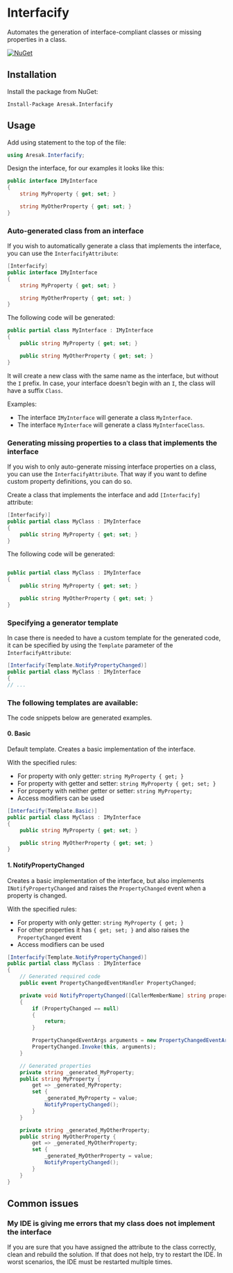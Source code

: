 # Interfacify

Automates the generation of interface-compliant classes or missing properties in a class.

[![NuGet](https://img.shields.io/nuget/v/Aresak.Interfacify.svg)](https://www.nuget.org/packages/Aresak.Interfacify/)

## Installation

Install the package from NuGet:

```
Install-Package Aresak.Interfacify
```

## Usage

Add using statement to the top of the file:

```csharp
using Aresak.Interfacify;
```

Design the interface, for our examples it looks like this:

```csharp
public interface IMyInterface
{
	string MyProperty { get; set; }

	string MyOtherProperty { get; set; }
}
```

### Auto-generated class from an interface

If you wish to automatically generate a class that implements the interface, you can use the `InterfacifyAttribute`:

```csharp
[Interfacify]
public interface IMyInterface
{
	string MyProperty { get; set; }

	string MyOtherProperty { get; set; }
}
```

The following code will be generated:

```csharp
public partial class MyInterface : IMyInterface
{
	public string MyProperty { get; set; }

	public string MyOtherProperty { get; set; }
}
```

It will create a new class with the same name as the interface, but without the `I` prefix.
In case, your interface doesn't begin with an `I`, the class will have a suffix `Class`.

Examples:

- The interface `IMyInterface` will generate a class `MyInterface`.
- The interface `MyInterface` will generate a class `MyInterfaceClass`.

### Generating missing properties to a class that implements the interface

If you wish to only auto-generate missing interface properties on a class, you can use the `InterfacifyAttribute`.
That way if you want to define custom property definitions, you can do so.

Create a class that implements the interface and add `[Interfacify]` attribute:

```csharp
[Interfacify)]
public partial class MyClass : IMyInterface
{
	public string MyProperty { get; set; }
}
```

The following code will be generated:

```csharp

public partial class MyClass : IMyInterface
{
	public string MyProperty { get; set; }

	public string MyOtherProperty { get; set; }
}
```



### Specifying a generator template

In case there is needed to have a custom template for the generated code, 
it can be specified by using the `Template` parameter of the `InterfacifyAttribute`:

```csharp
[Interfacify(Template.NotifyPropertyChanged)]
public partial class MyClass : IMyInterface
{
// ...
```

### The following templates are available:

The code snippets below are generated examples.

#### 0. Basic

Default template. Creates a basic implementation of the interface.

With the specified rules:

- For property with only getter: `string MyProperty { get; }`
- For property with getter and setter: `string MyProperty { get; set; }`
- For property with neither getter or setter: `string MyProperty;`
- Access modifiers can be used

```csharp
[Interfacify(Template.Basic)]
public partial class MyClass : IMyInterface
{
	public string MyProperty { get; set; }

	public string MyOtherProperty { get; set; }
}
```

#### 1. NotifyPropertyChanged

Creates a basic implementation of the interface, but also implements `INotifyPropertyChanged` 
and raises the `PropertyChanged` event when a property is changed.

With the specified rules:

- For property with only getter: `string MyProperty { get; }`
- For other properties it has `{ get; set; }` and also raises the `PropertyChanged` event
- Access modifiers can be used

```csharp
[Interfacify(Template.NotifyPropertyChanged)]
public partial class MyClass : IMyInterface
{
	// Generated required code
	public event PropertyChangedEventHandler PropertyChanged;

	private void NotifyPropertyChanged([CallerMemberName] string propertyName = "")
    {
        if (PropertyChanged == null)
        {
            return;
        }

        PropertyChangedEventArgs arguments = new PropertyChangedEventArgs(propertyName);
        PropertyChanged.Invoke(this, arguments);
    }

	// Generated properties
	private string _generated_MyProperty;
	public string MyProperty { 
		get => _generated_MyProperty;
		set {
			_generated_MyProperty = value;
			NotifyPropertyChanged();
		}
	}

	private string _generated_MyOtherProperty;
	public string MyOtherProperty { 
		get => _generated_MyOtherProperty;
		set {
			_generated_MyOtherProperty = value;
			NotifyPropertyChanged();
		}
	}
}
```

## Common issues

### My IDE is giving me errors that my class does not implement the interface

If you are sure that you have assigned the attribute to the class correctly,
clean and rebuild the solution. If that does not help, try to restart the IDE.
In worst scenarios, the IDE must be restarted multiple times.